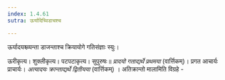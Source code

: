 ```yaml
---
index: 1.4.61
sutra: ऊर्यादिच्विडाचश्च

---
```

ऊर्यादयश्च्व्यन्ता डाजन्ताश्च क्रियायोगे गतिसंज्ञाः स्युः। 

ऊरीकृत्य। शुक्लीकृत्य। पटपटाकृत्य। सुपुरुषः॥ _प्रादयो गताद्यर्थे प्रथमया_ (वार्त्तिकम्)। प्रगत आचार्यः प्राचार्यः। _अत्यादयः क्रान्ताद्यर्थे द्वितीयया_ (वार्त्तिकम्) । अतिक्रान्तो मालामिति विग्रहे -